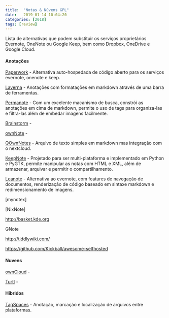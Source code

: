 ```yaml
---
title:  "Notas & Núvens GPL"
date:   2019-01-14 10:04:20
categories: [2018]
tags: [review]
---
```

Lista de alternativas que podem substituir os serviços proprietários Evernote, OneNote ou Google Keep, bem como Dropbox, OneDrive e Google Cloud.

<!--mais-->

#### Anotações

[Paperwork](https://github.com/twostairs/paperwork) - Alternativa auto-hospedada de código aberto para os serviços evernote, onenote e keep.

[Laverna](https://github.com/Laverna/laverna) - Anotações com formatações em markdown através de uma barra de ferramentas.

[Permanote](https://github.com/keybits/permanote) - Com um excelente macanismo de busca, constrói as anotações em cima de markdown, permite o uso de tags para organiza-las e filtra-las além de embedar imagens facilmente.

[Brainstorm](https://github.com/Azeirah/brainstorm) -

[ownNote](https://github.com/Fmstrat/ownnote) -

[QOwnNotes](https://www.qownnotes.org) - Arquivo de texto simples em markdown mas integração com o nextcloud.

[KeepNote](https://github.com/mdrasmus/keepnote) - Projetado para ser multi-plataforma e implementado em Python e PyGTK, permite manipular as notas com HTML e XML, além de armazenar, arquivar e permitir o compartilhamento.

[Leanote](https://github.com/leanote/leanote) - Alternativa ao evernote, com features de navegação de documentos, renderização de código baseado em sintaxe markdown e redimensionamento de imagens.

[mynotex]

[NixNote]

http://basket.kde.org

GNote

http://tiddlywiki.com/

https://github.com/Kickball/awesome-selfhosted

#### Nuvens

[ownCloud](https://github.com/owncloud/core) -

[Turtl](https://github.com/turtl/server) -


#### Híbridos

[TagSpaces](https://github.com/tagspaces/tagspaces) - Anotação, marcação e localização de arquivos entre plataformas.
